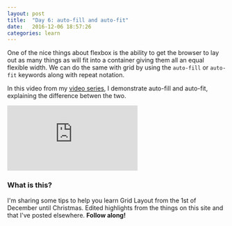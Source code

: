 ```yaml
---
layout: post
title:  "Day 6: auto-fill and auto-fit"
date:   2016-12-06 18:57:26
categories: learn
---
```


One of the nice things about flexbox is the ability to get the browser to lay out as many things as will fit into a container giving them all an equal flexible width. We can do the same with grid by using the `auto-fill` or `auto-fit` keywords along with repeat notation.

In this video from my [video series](/video), I demonstrate auto-fill and auto-fit, explaining the difference betwen the two.

<div class="embed-container">
<iframe src="https://www.youtube.com/embed/2zxWEeBkjk0?rel=0&amp;showinfo=0" frameborder="0" allowfullscreen></iframe>
</div>



### What is this?

I'm sharing some tips to help you learn Grid Layout from the 1st of December until Christmas. Edited highlights from the things on this site and that I've posted elsewhere. **Follow along!**

